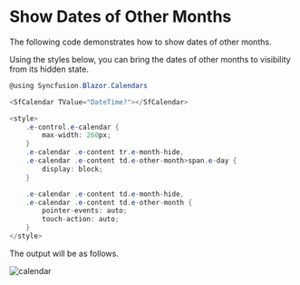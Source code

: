 # Show Dates of Other Months

The following code demonstrates how to show dates of other months.

Using the styles below, you can bring the dates of other months to visibility from its hidden state.

```csharp
@using Syncfusion.Blazor.Calendars

<SfCalendar TValue="DateTime?"></SfCalendar>

<style>
    .e-control.e-calendar {
        max-width: 260px;
    }
    .e-calendar .e-content tr.e-month-hide,
    .e-calendar .e-content td.e-other-month>span.e-day {
        display: block;
    }

    .e-calendar .e-content td.e-month-hide,
    .e-calendar .e-content td.e-other-month {
        pointer-events: auto;
        touch-action: auto;
    }
</style>
```

The output will be as follows.

![calendar](../images/other_month.png)
